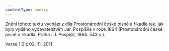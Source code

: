 ```yaml
---
contentType: poetry
---
```


<section>

Znění tohoto textu vychází z díla Prostonárodní české písně a říkadla tak, jak bylo vydáno vydavatelstvím Jar. Pospíšila v roce 1864 (Prostonárodní české písně a říkadla. Praha : J. Pospíšil, 1864. 543 s.).

Verze 1.0 z 02. 11. 2011

</section>
